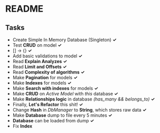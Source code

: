 # README
## Tasks

* Create Simple In Memory Database (Singleton) **✓**
* Test **CRUD** on model **✓**
* [] -> {} **✓**
* Add basic validations to model **✓**
* Read **Explain Analyzes** **✓**
* Read **Limit and Offsets** **✓**
* Read **Complexity of algorithms** **✓**
* Make **Pagination** for models **✓**
* Make **Indexes** for models **✓**
* Make **Search with indexes** for models **✓**
* Make **CRUD** on *Active Model* with *this* database **✓**
* Make **Relationships logic** in database *(has_many && belongs_to)* **✓**
* Finally, **Let's Refactor** this shit! **✓**
* Change **Hash** in *DbManager* to **String**, which stores raw data **✓**
* Make **Database** dump to file every 5 minutes **✓**
* **Database** can be loaded from dump **✓**
* Fix **Index**
